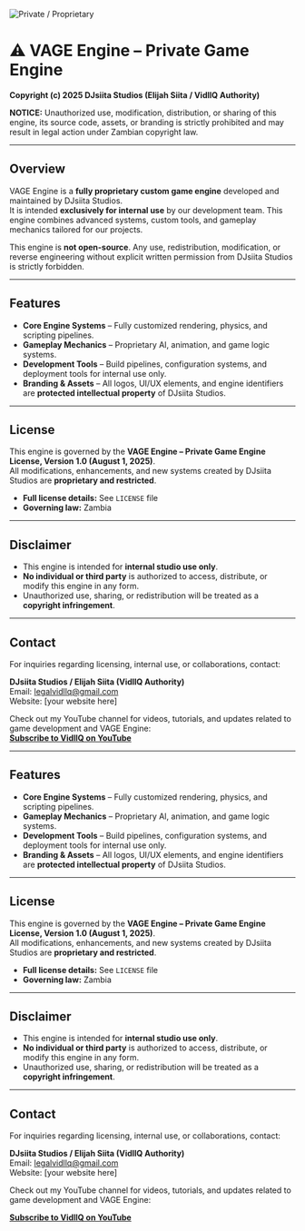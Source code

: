 ![Private / Proprietary](https://img.shields.io/badge/License-Proprietary-red)

# ⚠️ VAGE Engine – Private Game Engine

**Copyright (c) 2025 DJsiita Studios (Elijah Siita / VidllQ Authority)**  

**NOTICE:** Unauthorized use, modification, distribution, or sharing of this engine, its source code, assets, or branding is strictly prohibited and may result in legal action under Zambian copyright law.

---

## Overview

VAGE Engine is a **fully proprietary custom game engine** developed and maintained by DJsiita Studios.  
It is intended **exclusively for internal use** by our development team. This engine combines advanced systems, custom tools, and gameplay mechanics tailored for our projects.  

This engine is **not open-source**. Any use, redistribution, modification, or reverse engineering without explicit written permission from DJsiita Studios is strictly forbidden.

---

## Features

- **Core Engine Systems** – Fully customized rendering, physics, and scripting pipelines.  
- **Gameplay Mechanics** – Proprietary AI, animation, and game logic systems.  
- **Development Tools** – Build pipelines, configuration systems, and deployment tools for internal use only.  
- **Branding & Assets** – All logos, UI/UX elements, and engine identifiers are **protected intellectual property** of DJsiita Studios.  

---

## License

This engine is governed by the **VAGE Engine – Private Game Engine License, Version 1.0 (August 1, 2025)**.  
All modifications, enhancements, and new systems created by DJsiita Studios are **proprietary and restricted**.  

- **Full license details:** See `LICENSE` file  
- **Governing law:** Zambia  

---

## Disclaimer

- This engine is intended for **internal studio use only**.  
- **No individual or third party** is authorized to access, distribute, or modify this engine in any form.  
- Unauthorized use, sharing, or redistribution will be treated as a **copyright infringement**.  

---

## Contact

For inquiries regarding licensing, internal use, or collaborations, contact:

**DJsiita Studios / Elijah Siita (VidllQ Authority)**  
Email: legalvidllq@gmail.com  
Website: [your website here]  

Check out my YouTube channel for videos, tutorials, and updates related to game development and VAGE Engine:  
[**Subscribe to VidllQ on YouTube**](https://www.youtube.com/@Mrsiita)

---

## Features

- **Core Engine Systems** – Fully customized rendering, physics, and scripting pipelines.  
- **Gameplay Mechanics** – Proprietary AI, animation, and game logic systems.  
- **Development Tools** – Build pipelines, configuration systems, and deployment tools for internal use only.  
- **Branding & Assets** – All logos, UI/UX elements, and engine identifiers are **protected intellectual property** of DJsiita Studios.  

---

## License

This engine is governed by the **VAGE Engine – Private Game Engine License, Version 1.0 (August 1, 2025)**.  
All modifications, enhancements, and new systems created by DJsiita Studios are **proprietary and restricted**.  

- **Full license details:** See `LICENSE` file  
- **Governing law:** Zambia  

---

## Disclaimer

- This engine is intended for **internal studio use only**.  
- **No individual or third party** is authorized to access, distribute, or modify this engine in any form.  
- Unauthorized use, sharing, or redistribution will be treated as a **copyright infringement**.  

---

## Contact

For inquiries regarding licensing, internal use, or collaborations, contact:

**DJsiita Studios / Elijah Siita (VidllQ Authority)**  
Email: legalvidllq@gmail.com  
Website: [your website here]

Check out my YouTube channel for videos, tutorials, and updates related to game development and VAGE Engine:

[**Subscribe to VidllQ on YouTube**](https://www.youtube.com/@Mrsiita)
